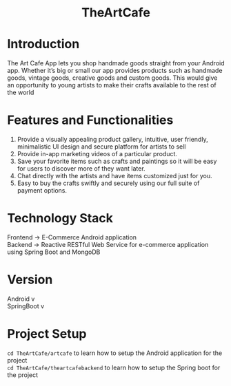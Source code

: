 <h1 align="center">TheArtCafe</h1>

# Introduction
The Art Cafe App lets you shop handmade goods straight from your Android app. Whether it’s big or small our app provides products such as handmade goods, vintage goods, creative goods and custom goods. This would give an opportunity to young artists to make their crafts available to the rest of the world

# Features and Functionalities
1)	Provide a visually appealing product gallery, intuitive, user friendly, minimalistic UI design and secure platform for artists to sell 
2)	Provide in-app marketing videos of a particular product.
3)	Save your favorite items such as crafts and paintings so it will be easy for users to discover more of they want later. 
4)	Chat directly with the artists and have items customized just for you.
5)	Easy to buy the crafts swiftly and securely using our full suite of payment options.

# Technology Stack
Frontend -> E-Commerce Android application <br>
Backend -> Reactive RESTful Web Service for e-commerce application using Spring Boot and MongoDB

# Version
Android v <br>
SpringBoot v

# Project Setup
`cd TheArtCafe/artcafe` to learn how to setup the Android application for the project <br>
`cd TheArtCafe/theartcafebackend` to learn how to setup the Spring boot for the project 
